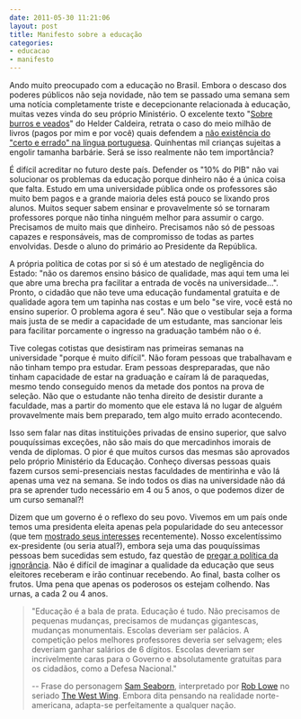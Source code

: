 ```yaml
---
date: 2011-05-30 11:21:06
layout: post
title: Manifesto sobre a educação
categories:
- educacao
- manifesto
---
```


Ando muito preocupado com a educação no Brasil. Embora o descaso dos poderes públicos não seja novidade, não tem se passado uma semana sem uma notícia completamente triste e decepcionante relacionada à educação, muitas vezes vinda do seu próprio Ministério. O excelente texto "[Sobre burros e veados](http://www.onorte.net/noticias.php?id=33134)" do Helder Caldeira, retrata o caso do meio milhão de livros (pagos por mim e por você) quais defendem a [não existência do "certo e errado" na língua portuguesa](http://oglobo.globo.com/educacao/mat/2011/05/14/mec-distribui-livro-que-aceita-erros-de-portugues-924464625.asp). Quinhentas mil crianças sujeitas a engolir tamanha barbárie. Será se isso realmente não tem importância?

É difícil acreditar no futuro deste país. Defender os "10% do PIB" não vai solucionar os problemas da educação porque dinheiro não é a única coisa que falta. Estudo em uma universidade pública onde os professores são muito bem pagos e a grande maioria deles está pouco se lixando pros alunos. Muitos sequer sabem ensinar e provavelmente só se tornaram professores porque não tinha ninguém melhor para assumir o cargo. Precisamos de muito mais que dinheiro. Precisamos não só de pessoas capazes e responsáveis, mas de compromisso de todas as partes envolvidas. Desde o aluno do primário ao Presidente da República.

A própria política de cotas por si só é um atestado de negligência do Estado: "não os daremos ensino básico de qualidade, mas aqui tem uma lei que abre uma brecha pra facilitar a entrada de vocês na universidade...". Pronto, o cidadão que não teve uma educação fundamental gratuita e de qualidade agora tem um tapinha nas costas e um belo "se vire, você está no ensino superior. O problema agora é seu". Não que o vestibular seja a forma mais justa de se medir a capacidade de um estudante, mas sancionar leis para facilitar porcamente o ingresso na graduação também não o é.

Tive colegas cotistas que desistiram nas primeiras semanas na universidade "porque é muito difícil". Não foram pessoas que trabalhavam e não tinham tempo pra estudar. Eram pessoas despreparadas, que não tinham capacidade de estar na graduação e caíram lá de paraquedas, mesmo tendo conseguido menos da metade dos pontos na prova de seleção. Não que o estudante não tenha direito de desistir durante a faculdade, mas a partir do momento que ele estava lá no lugar de alguém provavelmente mais bem preparado, tem algo muito errado acontecendo.

Isso sem falar nas ditas instituições privadas de ensino superior, que salvo pouquíssimas exceções, não são mais do que mercadinhos imorais de venda de diplomas. O pior é que muitos cursos das mesmas são aprovados pelo próprio Ministério da Educação. Conheço diversas pessoas quais fazem cursos semi-presenciais nestas faculdades de mentirinha e vão lá apenas uma vez na semana. Se indo todos os dias na universidade não dá pra se aprender tudo necessário em 4 ou 5 anos, o que podemos dizer de um curso semanal?!

Dizem que um governo é o reflexo do seu povo. Vivemos em um país onde temos uma presidenta eleita apenas pela popularidade do seu antecessor (que tem [mostrado seus interesses](http://oglobo.globo.com/economia/miriam/posts/2011/05/29/turbulencia-no-voo-383032.asp) recentemente). Nosso excelentíssimo ex-presidente (ou seria atual?), embora seja uma das pouquíssimas pessoas bem sucedidas sem estudo, faz questão de [pregar a política da ignorância](http://g1.globo.com/politica/noticia/2011/04/fhc-desafia-lula-para-nova-disputa-e-diz-que-ele-esta-mamando-na-elite.html). Não é difícil de imaginar a qualidade da educação que seus eleitores receberam e irão continuar recebendo. Ao final, basta colher os frutos. Uma pena que apenas os poderosos os estejam colhendo. Nas urnas, a cada 2 ou 4 anos.

> "Educação é a bala de prata. Educação é tudo. Não precisamos de pequenas mudanças, precisamos de mudanças gigantescas, mudanças monumentais. Escolas deveriam ser palácios. A competição pelos melhores professores deveria ser selvagem; eles deveriam ganhar salários de 6 dígitos. Escolas deveriam ser incrivelmente caras para o Governo e absolutamente gratuitas para os cidadãos, como a Defesa Nacional."
> 
> -- Frase do personagem [Sam Seaborn](http://westwing.bewarne.com/sam.html), interpretado por [Rob Lowe](http://www.imdb.com/name/nm0000507/) no seriado [The West Wing](http://www.imdb.com/title/tt0200276/). Embora dita pensando na realidade norte-americana, adapta-se perfeitamente a qualquer nação.
